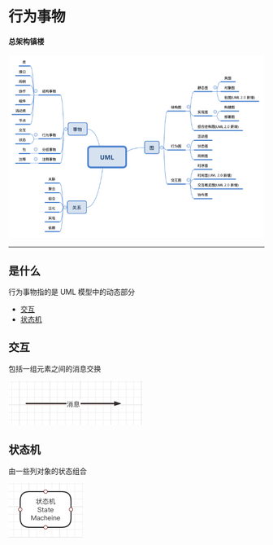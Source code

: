 # 行为事物

#### 总架构镇楼

![image-20200815120426445](../../../assets/image-20200815120426445.png)

------



## 是什么

行为事物指的是 UML 模型中的动态部分

- [交互](#交互)
- [状态机](#状态机)

## 交互

包括一组元素之间的消息交换

![image-20200815132531087](../../../assets/image-20200815132531087.png)

## 状态机

由一些列对象的状态组合

![image-20200815132618058](../../../assets/image-20200815132618058.png)